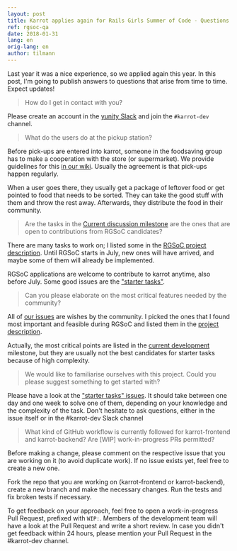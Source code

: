 ```yaml
---
layout: post
title: Karrot applies again for Rails Girls Summer of Code - Questions and Answers
ref: rgsoc-qa
date: 2018-01-31
lang: en
orig-lang: en
author: tilmann
---
```


Last year it was a nice experience, so we applied again this year. In this post, I'm going to publish answers to questions that arise from time to time. Expect updates!

<!--more-->

> How do I get in contact with you?

Please create an account in the [yunity Slack](https://slackin.yunity.org) and join the `#karrot-dev` channel.

> What do the users do at the pickup station?

Before pick-ups are entered into karrot, someone in the foodsaving group has to make a cooperation with the store (or supermarket). We provide guidelines for this [in our wiki](https://yunity.atlassian.net/wiki/spaces/FSINT/pages/46203075/How+to+build+and+maintain+cooperations+with+stores). Usually the agreement is that pick-ups happen regularly.

When a user goes there, they usually get a package of leftover food or get pointed to food that needs to be sorted. They can take the good stuff with them and throw the rest away. Afterwards, they distribute the food in their community.

> Are the tasks in the [Current discussion milestone](https://github.com/yunity/karrot-frontend/milestone/9) are the ones that are open to contributions from RGSoC candidates?

There are many tasks to work on; I listed some in the [RGSoC project description](https://teams.railsgirlssummerofcode.org/projects/207-karrot-foodsaving-worldwide). Until RGSoC starts in July, new ones will have arrived, and maybe some of them will already be implemented.

RGSoC applications are welcome to contribute to karrot anytime, also before July. Some good issues are the ["starter tasks"](https://github.com/yunity/karrot-frontend/issues?q=is%3Aopen+is%3Aissue+label%3Astarter-task).

> Can you please elaborate on the most critical features needed by the community?

All of [our issues](https://github.com/yunity/karrot-frontend/issues) are wishes by the community. I picked the ones that I found most important and feasible during RGSoC and listed them in the [project description](https://teams.railsgirlssummerofcode.org/projects/207-karrot-foodsaving-worldwide).

Actually, the most critical points are listed in the [current development](https://github.com/yunity/karrot-frontend/milestone/13) milestone, but they are usually not the best candidates for starter tasks because of high complexity.

> We would like to familiarise ourselves with this project. Could you please suggest something to get started with?

Please have a look at the ["starter tasks" issues](https://github.com/yunity/karrot-frontend/issues?q=is%3Aopen+is%3Aissue+label%3Astarter-task). It should take between one day and one week to solve one of them, depending on your knowledge and the complexity of the task. Don't hesitate to ask questions, either in the issue itself or in the #karrot-dev Slack channel

> What kind of GitHub workflow is currently followed for karrot-frontend and karrot-backend? Are [WIP] work-in-progress PRs permitted?

Before making a change, please comment on the respective issue that you are working on it (to avoid duplicate work). If no issue exists yet, feel free to create a new one.

Fork the repo that you are working on (karrot-frontend or karrot-backend), create a new branch and make the necessary changes. Run the tests and fix broken tests if necessary.

To get feedback on your approach, feel free to open a work-in-progress Pull Request, prefixed with `WIP:`. Members of the development team will have a look at the Pull Request and write a short review. In case you didn't get feedback within 24 hours, please mention your Pull Request in the #karrot-dev channel.